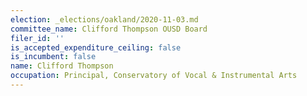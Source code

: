 ```yaml
---
election: _elections/oakland/2020-11-03.md
committee_name: Clifford Thompson OUSD Board
filer_id: ''
is_accepted_expenditure_ceiling: false
is_incumbent: false
name: Clifford Thompson
occupation: Principal, Conservatory of Vocal & Instrumental Arts
---
```

